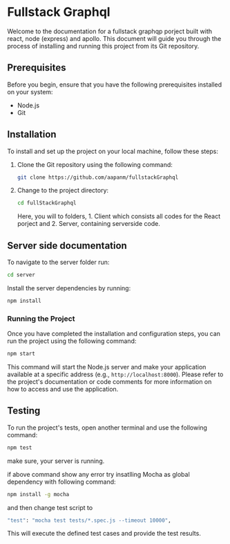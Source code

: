 # Fullstack Graphql

Welcome to the documentation for a fullstack graphqp porject built with react, node (express) and apollo. This document will guide you through the process of installing and running this project from its Git repository.

## Prerequisites

Before you begin, ensure that you have the following prerequisites installed on your system:

- Node.js
- Git

## Installation

To install and set up the project on your local machine, follow these steps:

1. Clone the Git repository using the following command:

   ```bash
   git clone https://github.com/aapanm/fullstackGraphql
   ```

2. Change to the project directory:

   ```bash
   cd fullStackGraphql
   ```

   Here, you will to folders, 1. Client which consists all codes for the React porject and 2. Server, containing serverside code.

## Server side documentation

To navigate to the server folder run:

```bash
cd server
```

Install the server dependencies by running:

```bash
npm install
```

### Running the Project

Once you have completed the installation and configuration steps, you can run the project using the following command:

```bash
npm start
```

This command will start the Node.js server and make your application available at a specific address (e.g., `http://localhost:8000`).
Please refer to the project's documentation or code comments for more information on how to access and use the application.

## Testing

To run the project's tests, open another terminal and use the following command:

```bash
npm test
```

make sure, your server is running.

if above command show any error try insatlling Mocha as global dependency with following command:

```bash
npm install -g mocha
```

and then change test script to

```bash
"test": "mocha test tests/*.spec.js --timeout 10000",
```

<!-- It will output something like this:

![test](docs/test.png) -->

This will execute the defined test cases and provide the test results.

<!-- Following links provide more insights about the project:

1. [Database Information](docs/dbDoc.md)
2. [Api Documnetation](docs/apiDoc.md)
3. [Test Documentation](docs/unit.md) -->
